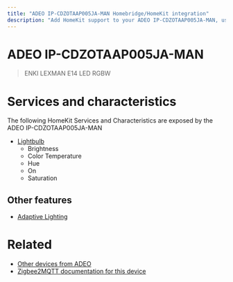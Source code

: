 ```yaml
---
title: "ADEO IP-CDZOTAAP005JA-MAN Homebridge/HomeKit integration"
description: "Add HomeKit support to your ADEO IP-CDZOTAAP005JA-MAN, using Homebridge, Zigbee2MQTT and homebridge-z2m."
---
```

<!---
This file has been GENERATED using src/docgen/docgen.ts
DO NOT EDIT THIS FILE MANUALLY!
-->
# ADEO IP-CDZOTAAP005JA-MAN
> ENKI LEXMAN E14 LED RGBW


# Services and characteristics
The following HomeKit Services and Characteristics are exposed by
the ADEO IP-CDZOTAAP005JA-MAN

* [Lightbulb](../../light.md)
  * Brightness
  * Color Temperature
  * Hue
  * On
  * Saturation


## Other features
* [Adaptive Lighting](../../light.md)


# Related
* [Other devices from ADEO](../index.md#adeo)
* [Zigbee2MQTT documentation for this device](https://www.zigbee2mqtt.io/devices/IP-CDZOTAAP005JA-MAN.html)